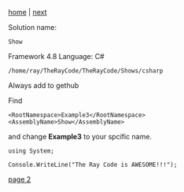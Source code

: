[home](./page01.md) | [next](./page02.md)

Solution name:
```
Show
```
Framework
4.8
Language: C#

```
/home/ray/TheRayCode/TheRayCode/Shows/csharp
```

Always add to gethub

Find 

```
<RootNamespace>Example3</RootNamespace>
<AssemblyName>Show</AssemblyName>
```
and change **Example3** to your spcific name.
```
using System;
```


```
Console.WriteLine("The Ray Code is AWESOME!!!");
```


[page 2](./page02.md)
